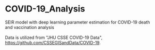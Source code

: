 # COVID-19_Analysis
SEIR model with deep learning parameter estimation for COVID-19 death and vaccination analysis
<br><br>
Data is utilized from "JHU CSSE COVID-19 Data", https://github.com/CSSEGISandData/COVID-19.
